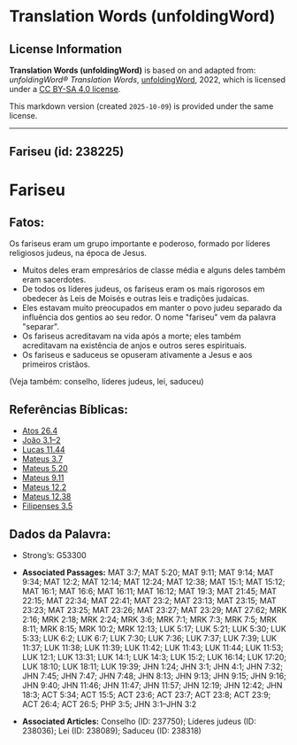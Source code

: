 # Translation Words (unfoldingWord)

## License Information

**Translation Words (unfoldingWord)** is based on and adapted from: _unfoldingWord® Translation Words_, [unfoldingWord](https://unfoldingword.org/utw), 2022, which is licensed under a [CC BY-SA 4.0 license](https://creativecommons.org/licenses/by-sa/4.0/legalcode.en).

This markdown version (created `2025-10-09`) is provided under the same license.



--------------------------------

## Fariseu (id: 238225)

Fariseu
=======

Fatos:
------

Os fariseus eram um grupo importante e poderoso, formado por líderes religiosos judeus, na época de Jesus.

* Muitos deles eram empresários de classe média e alguns deles também eram sacerdotes.
* De todos os líderes judeus, os fariseus eram os mais rigorosos em obedecer às Leis de Moisés e outras leis e tradições judaicas.
* Eles estavam muito preocupados em manter o povo judeu separado da influência dos gentios ao seu redor. O nome "fariseu" vem da palavra "separar".
* Os fariseus acreditavam na vida após a morte; eles também acreditavam na existência de anjos e outros seres espirituais.
* Os fariseus e saduceus se opuseram ativamente a Jesus e aos primeiros cristãos.

(Veja também: conselho, líderes judeus, lei, saduceu)

Referências Bíblicas:
---------------------

* [Atos 26\.4](https://ref.ly/Acts26:4)
* [João 3\.1–2](https://ref.ly/John3:1-John3:2)
* [Lucas 11\.44](https://ref.ly/Luke11:44)
* [Mateus 3\.7](https://ref.ly/Matt3:7)
* [Mateus 5\.20](https://ref.ly/Matt5:20)
* [Mateus 9\.11](https://ref.ly/Matt9:11)
* [Mateus 12\.2](https://ref.ly/Matt12:2)
* [Mateus 12\.38](https://ref.ly/Matt12:38)
* [Filipenses 3\.5](https://ref.ly/Phil3:5)

Dados da Palavra:
-----------------

* Strong’s: G53300

* **Associated Passages:** MAT 3:7; MAT 5:20; MAT 9:11; MAT 9:14; MAT 9:34; MAT 12:2; MAT 12:14; MAT 12:24; MAT 12:38; MAT 15:1; MAT 15:12; MAT 16:1; MAT 16:6; MAT 16:11; MAT 16:12; MAT 19:3; MAT 21:45; MAT 22:15; MAT 22:34; MAT 22:41; MAT 23:2; MAT 23:13; MAT 23:15; MAT 23:23; MAT 23:25; MAT 23:26; MAT 23:27; MAT 23:29; MAT 27:62; MRK 2:16; MRK 2:18; MRK 2:24; MRK 3:6; MRK 7:1; MRK 7:3; MRK 7:5; MRK 8:11; MRK 8:15; MRK 10:2; MRK 12:13; LUK 5:17; LUK 5:21; LUK 5:30; LUK 5:33; LUK 6:2; LUK 6:7; LUK 7:30; LUK 7:36; LUK 7:37; LUK 7:39; LUK 11:37; LUK 11:38; LUK 11:39; LUK 11:42; LUK 11:43; LUK 11:44; LUK 11:53; LUK 12:1; LUK 13:31; LUK 14:1; LUK 14:3; LUK 15:2; LUK 16:14; LUK 17:20; LUK 18:10; LUK 18:11; LUK 19:39; JHN 1:24; JHN 3:1; JHN 4:1; JHN 7:32; JHN 7:45; JHN 7:47; JHN 7:48; JHN 8:13; JHN 9:13; JHN 9:15; JHN 9:16; JHN 9:40; JHN 11:46; JHN 11:47; JHN 11:57; JHN 12:19; JHN 12:42; JHN 18:3; ACT 5:34; ACT 15:5; ACT 23:6; ACT 23:7; ACT 23:8; ACT 23:9; ACT 26:4; ACT 26:5; PHP 3:5; JHN 3:1–JHN 3:2
* **Associated Articles:** Conselho (ID: 237750); Líderes judeus (ID: 238036); Lei (ID: 238089); Saduceu (ID: 238318)

